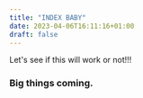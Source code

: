 ```yaml
---
title: "INDEX BABY"
date: 2023-04-06T16:11:16+01:00
draft: false
---
```


Let's see if this will work or not!!!
### Big things coming.
